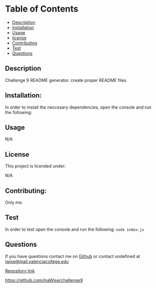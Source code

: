 

# Table of Contents 

* [Description](#Description)
* [Installation](#Installation)
* [Usage](#Usage)
* [license](#License)
* [Contributing](#Contributing)
* [Test](#Test)
* [Questions](#Questions)

## Description
Challenge 9 README generator. create proper README files.

## Installation:
In order to install the neccesary dependencies, open the console and run the following:



## Usage
N/A

## License
This project is licended under:

N/A

## Contributing:
Only me.

## Test
In order to test open the console and run the following:
```node index.js```

## Questions
If you have questions contact me on [Github](https://github.com/undefined) or contact
undefined at iwise@mail.valenciacollege.edu






[Repository link](https://github.com/InaWise/9.-Node.js-Challenge-Professional-README-Generator-AKA-challenge9)

https://github.com/InaWise/challenge9


